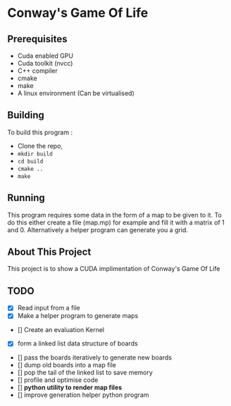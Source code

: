 # Conway's Game Of Life 

## Prerequisites
- Cuda enabled GPU
- Cuda toolkit (nvcc)
- C++ compiler
- cmake
- make
- A linux environment (Can be virtualised)

## Building
To build this program :
- Clone the repo,
- `mkdir build`
- `cd build`
- `cmake ..`
- `make`

## Running
This program requires some data in the 
form of a map to be given to it. To do this
either create a file (map.mp) for example and fill 
it with a matrix of 1 and 0. Alternatively a helper program
can generate you a grid.

## About This Project
This project is to show a CUDA implimentation of Conway's Game Of Life 


## TODO
- [x] Read input from a file
- [x] Make a helper program to generate maps
- []  Create an evaluation Kernel
- [x]  form a linked list data structure of boards
- []  pass the boards iteratively to generate new boards
- []  dump old boards into a map file
- []  pop the tail of the linked list to save memory
- []  profile and optimise code
- []  **python utility to render map files**
- []  improve generation helper python program
